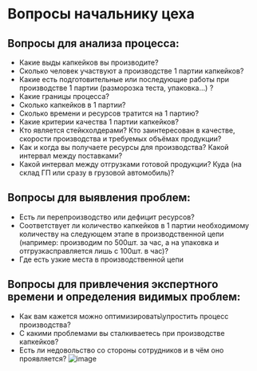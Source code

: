 # Вопросы начальнику цеха
## Вопросы для анализа процесса:
- Какие выды капкейков вы производите?
- Сколько человек участвуют а производстве 1 партии капкейков?
- Какие есть подготовительные или последующие работы при производстве 1 партии (разморозка теста, упаковка...) ?
- Какие границы процесса?
- Сколько капкейков в 1 партии?
- Сколько времени и ресурсов тратится на 1 партию?
- Какие критерии качества 1 партии капкейков?
- Кто является стейкхолдерами? Кто заинтересован в качестве, скорости производства и требуемых объёмах продукции?
- Как и когда вы получаете ресурсы для производства? Какой интервал между поставками?
- Какой интервал между отгрузками готовой продукции? Куда (на склад ГП или сразу в грузовой автомобиль)?
## Вопросы для выявления проблем:
- Есть ли перепроизводство или дефицит ресурсов?
- Соответствует ли количество капкейков в 1 партии необходимому количеству на следующем этапе в производственной цепи (например: производим по 500шт. за час, а на упаковка и отгрузкасправляется лишь с 100шт. в час)?
- Где есть узкие места в производственной цепи
## Вопросы для привлечения экспертного времени и определения видимых проблем:
- Как вам кажется можно оптимизировать\упростить процесс производства?
- С какими проблемами вы сталкиваетесь при производстве капкейков?
- Есть ли недовольство со стороны сотрудников и в чём оно проявляется?
![image](https://user-images.githubusercontent.com/101151505/157766553-ff54a604-3b50-45b0-85cd-417f8186b418.png)
